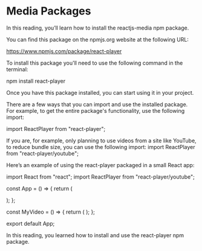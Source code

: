 <h1>Media Packages</h1>

In this reading, you’ll learn how to install the reactjs-media npm package.

You can find this package on the npmjs.org website at the following URL: 

https://www.npmjs.com/package/react-player

To install this package you'll need to use the following command in the terminal:

npm install react-player

Once you have this package installed, you can start using it in your project.

There are a few ways that you can import and use the installed package. For example, to get the entire package's functionality, use the following import:

import ReactPlayer from "react-player";

If you are, for example, only planning to use videos from a site like YouTube, to reduce bundle size, you can use the following import:
import ReactPlayer from "react-player/youtube";

Here’s an example of using the react-player packaged in a small React app:

import React from "react";
import ReactPlayer from "react-player/youtube";

const App = () => {
  return (
    <div>
      <MyVideo />
    </div>
  );
};

const MyVideo = () => {
  return (
    <ReactPlayer url='https://www.youtube.com/watch?v=ysz5S6PUM-U' />
  );
};

export default App;


In this reading, you learned how to install and use the react-player npm package.
